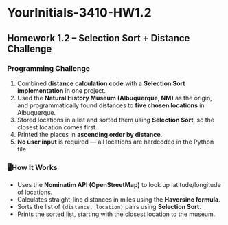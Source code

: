 # YourInitials-3410-HW1.2

## Homework 1.2 – Selection Sort + Distance Challenge

### Programming Challenge
1. Combined **distance calculation code** with a **Selection Sort implementation** in one project.  
2. Used the **Natural History Museum (Albuquerque, NM)** as the origin, and programmatically found distances to **five chosen locations** in Albuquerque.  
3. Stored locations in a list and sorted them using **Selection Sort**, so the closest location comes first.  
4. Printed the places in **ascending order by distance**.  
5. **No user input** is required — all locations are hardcoded in the Python file.  

### 🖥How It Works
- Uses the **Nominatim API (OpenStreetMap)** to look up latitude/longitude of locations.  
- Calculates straight-line distances in miles using the **Haversine formula**.  
- Sorts the list of `(distance, location)` pairs using **Selection Sort**.  
- Prints the sorted list, starting with the closest location to the museum. 
